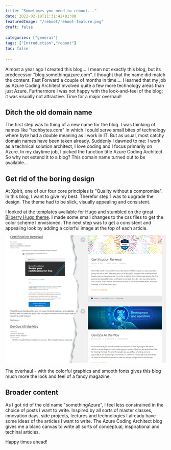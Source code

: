 ```yaml
---
title: "Sometimes you need to reboot..."
date: 2022-02-18T11:31:42+01:00
featuredImage: "/reboot/reboot-feature.png"
draft: false

categories: ["general"]
tags: ["Introduction","reboot"]
toc: false

---
```


Almost a year ago I created this blog... I mean not exactly this blog, but its predecessor "blog.somethingazure.com". 
I thought that the name did match the content. Fast Forward a couple of months in time.... I learned that my job as Azure Coding Architect involved quite a few more technology areas than just Azure. Furthermore I was not happy with the look-and-feel of the blog; it was visually not attractive. Time for a major overhaul!

## Ditch the old domain name
The first step was to thing of a new name for the blog. I was thinking of names like "techbytes.com" in which I could serve small bites of technology where *byte* had a double meaning as I work in IT. But as usual, most catchy domain names have been taken already. Suddenly I dawned to me: I work as a technical solution architect, I love coding and I focus primarily on  Azure. In my daytime job, I picked the function title Azure Coding Architect. So why not extend it to a blog? This domain name turned out to be available... 

## Get rid of the boring design
At Xpirit, one of our four core principles is "Quality without a compromise". In this blog, I want to give my best. Therefor step 1 was to upgrade the design. The theme had to be slick, visually appealing and consistent.

I looked at the templates available for [Hugo](https://gohugo.io/) and stumbled on the great [Bilberry Hugo theme](https://github.com/Lednerb/bilberry-hugo-theme). I made some small changes to the css files to get the color scheme I envisioned. The next step was to get a consistent and appealing look by adding a colorful image at the top of each article.

![Difference in look and feel](/reboot/reboot-layout.png)

The overhaul - with the colorful graphics and smooth fonts gives this blog much more the look and feel of a fancy magazine.

## Broader content
As I got rid of the old name "somethingAzure", I feel less constrained in the choice of posts I want to write. Inspired by all sorts of master classes, innovation days, side projects, lectures and technologies I already have some ideas of the articles I want to write. The Azure Coding Architect blog gives me a blanc canvas to write all sorts of conceptual, inspirational and techinal articles.   

Happy times ahead!